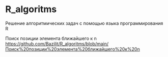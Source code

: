 # R_algoritms
Решение алгоритмических задач с помощью языка программирования R

Поиск позиции элемента ближайшего к n https://github.com/Bazilit/R_algoritms/blob/main/Поиск%20позиции%20элемента%20ближайшего%20к%20n
